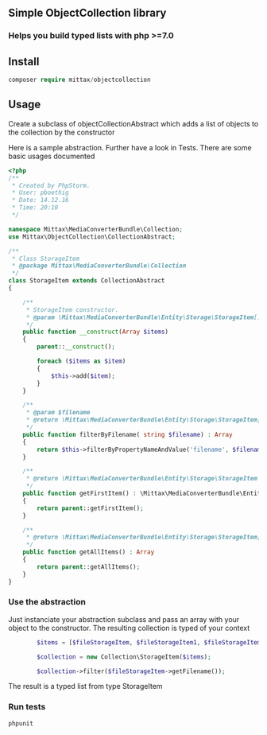 ## Simple ObjectCollection library
### Helps you build typed lists with php >=7.0

## Install
```php 
composer require mittax/objectcollection
```

## Usage

Create a subclass of objectCollectionAbstract which adds a list of objects to the collection by the constructor

Here is a sample abstraction. Further have a look in Tests. There are some basic usages documented

```php
<?php
/**
 * Created by PhpStorm.
 * User: pboethig
 * Date: 14.12.16
 * Time: 20:10
 */

namespace Mittax\MediaConverterBundle\Collection;
use Mittax\ObjectCollection\CollectionAbstract;

/**
 * Class StorageItem
 * @package Mittax\MediaConverterBundle\Collection
 */
class StorageItem extends CollectionAbstract
{

    /**
     * StorageItem constructor.
     * @param \Mittax\MediaConverterBundle\Entity\Storage\StorageItem[] $items
     */
    public function __construct(Array $items)
    {
        parent::__construct();

        foreach ($items as $item)
        {
            $this->add($item);
        }
    }

    /**
     * @param $filename
     * @return \Mittax\MediaConverterBundle\Entity\Storage\StorageItem[]
     */
    public function filterByFilename( string $filename) : Array
    {
        return $this->filterByPropertyNameAndValue('filename', $filename);
    }

    /**
     * @return \Mittax\MediaConverterBundle\Entity\Storage\StorageItem
     */
    public function getFirstItem() : \Mittax\MediaConverterBundle\Entity\Storage\StorageItem
    {
        return parent::getFirstItem();
    }

    /**
     * @return \Mittax\MediaConverterBundle\Entity\Storage\StorageItem[]
     */
    public function getAllItems() : Array
    {
        return parent::getAllItems();
    }
}
```


### Use the abstraction

Just instanciate your abstraction subclass and pass an array with your object to the constructor.
The resulting collection is typed of your context

```php
        $items = [$fileStorageItem, $fileStorageItem1, $fileStorageItem1];

        $collection = new Collection\StorageItem($items);

        $collection->filter($fileStorageItem->getFilename());

```

The result is a typed list from type StorageItem

### Run tests
```sh
phpunit
```

